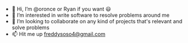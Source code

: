- 👋 Hi, I’m @oronce or Ryan if you want 😃
- 👀 I’m interested in write software to resolve problems around me
- 💞️ I’m looking to collaborate on any kind of projects that's relevant and solve problems
- 📫 Hit me up freddysoso4@gmail.com




